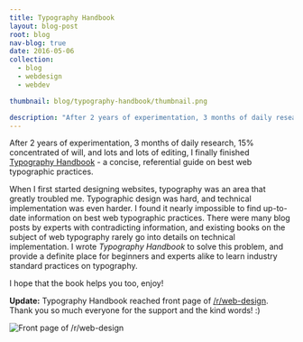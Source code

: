 ```yaml
---
title: Typography Handbook
layout: blog-post
root: blog
nav-blog: true
date: 2016-05-06
collection:
  - blog
  - webdesign
  - webdev

thumbnail: blog/typography-handbook/thumbnail.png

description: "After 2 years of experimentation, 3 months of daily research, and lots and lots of editing, I finally finished Typography Handbook - a concise, referential guide on best web typographic practices."
---
```


After 2 years of experimentation, 3 months of daily research, 15% concentrated of will, and lots and lots of editing, I finally finished [Typography Handbook](http://www.typographyhandbook.com) - a concise, referential guide on best web typographic practices.


When I first started designing websites, typography was an area that greatly troubled me. Typographic design was hard, and technical implementation was even harder. I found it nearly impossible to find up-to-date information on best web typographic practices. There were many blog posts by experts with contradicting information, and existing books on the subject of web typography rarely go into details on technical implementation. I wrote *Typography Handbook* to solve this problem, and provide a definite place for beginners and experts alike to learn industry standard practices on typography.


I hope that the book helps you too, enjoy!


**Update:** Typography Handbook reached front page of [/r/web-design](http://reddit.com/r/web-design). Thank you so much everyone for the support and the kind words! :)


![Front page of /r/web-design](/assets/images/blog/typography-handbook/frontpage.png)



